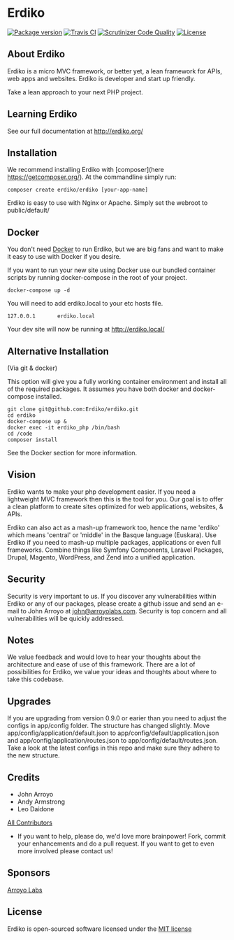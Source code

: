Erdiko
=======

[![Package version](https://img.shields.io/packagist/v/erdiko/erdiko.svg?style=flat-square)](https://packagist.org/packages/erdiko/erdiko) [![Travis CI](https://travis-ci.org/Erdiko/erdiko.svg?branch=master)](https://travis-ci.org/Erdiko/erdiko) [![Scrutinizer Code Quality](https://scrutinizer-ci.com/g/Erdiko/erdiko/badges/quality-score.png?b=master)](https://scrutinizer-ci.com/g/Erdiko/erdiko/?branch=master) [![License](https://poser.pugx.org/erdiko/erdiko/license)](https://packagist.org/packages/erdiko/erdiko)


About Erdiko
------------

Erdiko is a micro MVC framework, or better yet, a lean framework for APIs, web apps and websites.  Erdiko is developer and start up friendly.

Take a lean approach to your next PHP project.


Learning Erdiko
---------------

See our full documentation at http://erdiko.org/


Installation
------------

We recommend installing Erdiko with [composer](here https://getcomposer.org/).  At the commandline simply run:

	composer create erdiko/erdiko [your-app-name]

Erdiko is easy to use with Nginx or Apache.  Simply set the webroot to public/default/


Docker
------

You don't need [Docker](https://www.docker.com/) to run Erdiko, but we are big fans and want to make it easy to use with Docker if you desire.

If you want to run your new site using Docker use our bundled container scripts by running docker-compose in the root of your project.

	docker-compose up -d

You will need to add erdiko.local to your etc hosts file.
    
    127.0.0.1       erdiko.local

Your dev site will now be running at http://erdiko.local/


Alternative Installation
------------------------

(Via git & docker)

This option will give you a fully working container environment and install all of the required packages.  It assumes you have both docker and docker-compose installed.

    git clone git@github.com:Erdiko/erdiko.git
    cd erdiko
    docker-compose up &
    docker exec -it erdiko_php /bin/bash
    cd /code
    composer install

See the Docker section for more information.


Vision
------

Erdiko wants to make your php development easier. If you need a lightweight MVC framework then this is the tool for you. Our goal is to offer a clean platform to create sites optimized for web applications, websites, & APIs.

Erdiko can also act as a mash-up framework too, hence the name 'erdiko' which means 'central' or 'middle' in the Basque language (Euskara). Use Erdiko if you need to mash-up multiple packages, applications or even full frameworks. Combine things like Symfony Components, Laravel Packages, Drupal, Magento, WordPress, and Zend into a unified application.


Security
--------

Security is very important to us.  If you discover any vulnerabilities within Erdiko or any of our packages, please create a github issue and send an e-mail to John Arroyo at john@arroyolabs.com. Security is top concern and all vulnerabilities will be quickly addressed.


Notes
-----

We value feedback and would love to hear your thoughts about the architecture and ease of use of this framework.  There are a lot of possibilities for Erdiko, we value your ideas and thoughts about where to take this codebase.


Upgrades
--------

If you are upgrading from version 0.9.0 or earier than you need to adjust the configs in app/config folder.  The structure has changed slightly.  Move app/config/application/default.json to app/config/default/application.json and app/config/application/routes.json to app/config/default/routes.json.  Take a look at the latest configs in this repo and make sure they adhere to the new structure.


Credits
-------

* John Arroyo
* Andy Armstrong
* Leo Daidone

[All Contributors](https://github.com/Erdiko/erdiko/graphs/contributors)

* If you want to help, please do, we'd love more brainpower!  Fork, commit your enhancements and do a pull request.  If you want to get to even more involved please contact us!


Sponsors
--------

[Arroyo Labs](http://www.arroyolabs.com/)


License
-------

Erdiko is open-sourced software licensed under the [MIT license](http://opensource.org/licenses/MIT)
